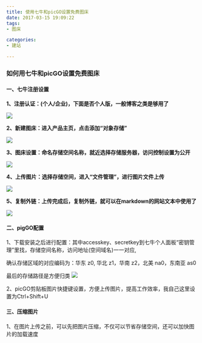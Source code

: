 ```yaml
---
title: 使用七牛和picGO设置免费图床
date: 2017-03-15 19:09:22
tags: 
- 图床

categories:
- 建站

---
```


### 如何用七牛和picGO设置免费图床 


#### 一、七牛注册设置

**1、注册认证：(个人/企业)，下面是否个人版，一般博客之类是够用了**

![](http://q92hyc32h.bkt.clouddn.com/blog_picgo/20200421113913.png)


**2、新建图床：进入产品主页，点击添加“对象存储”**

![](http://q92hyc32h.bkt.clouddn.com/blog_picgo/20200421114735.png)


**3、图床设置：命名存储空间名称，就近选择存储服务器，访问控制设置为公开**

![](http://q92hyc32h.bkt.clouddn.com/blog_picgo/20200421115311.png)


**4、上传图片：选择存储空间，进入“文件管理”，进行图片文件上传**

![](http://q92hyc32h.bkt.clouddn.com/blog_picgo/20200421115849.png)


**5、复制外链：上传完成后，复制外链，就可以在markdown的网站文本中使用了**

![](http://q92hyc32h.bkt.clouddn.com/blog_picgo/20200421120245.png)




#### 二、pigGO配置

1、下载安装之后进行配置：其中accesskey、secretkey到七牛个人面板“密钥管理”里找，存储空间名称，访问地址(空间域名)一一对应,

确认存储区域的对应编码为：华东 z0, 华北 z1，华南 z2，北美 na0，东南亚 as0

最后的存储路径是方便归类
![](http://q92hyc32h.bkt.clouddn.com/blog_picgo/20200421120621.png)

2、picGO剪贴板图片快捷键设置，方便上传图片，提高工作效率，我自己这里设置为Ctrl+Shift+U


#### 三、压缩图片

1、在图片上传之前，可以先把图片压缩，不仅可以节省存储空间，还可以加快图片的加载速度